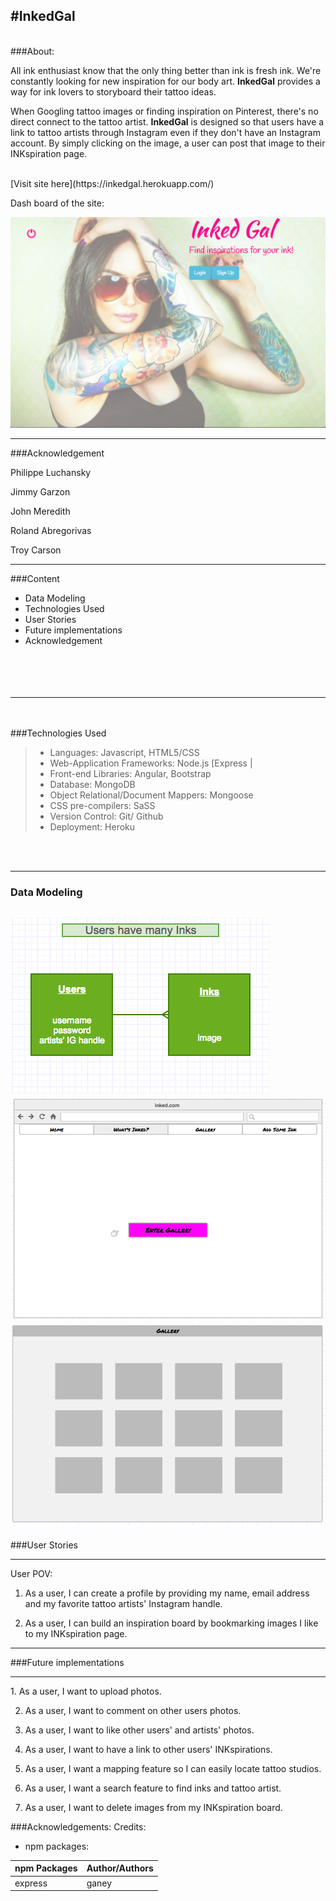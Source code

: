 #InkedGal
---
<br>
###About:

All ink enthusiast know that the only thing better than ink is fresh ink.  We're constantly looking for new inspiration for our body art.  **InkedGal** provides a way for ink lovers to storyboard their tattoo ideas.     

When Googling tattoo images or finding inspiration on Pinterest, there's no direct connect to the tattoo artist.  **InkedGal**  is designed so that users have a link to tattoo artists through Instagram even if they don't have an Instagram account.  By simply clicking on the image, a user can post that image to their INKspiration page.

<br>
[Visit site here](https://inkedgal.herokuapp.com/)

Dash board of the site:

![inkedGal_dashboard](client/css/images/InkedGal_dashboard.png)


---

###Acknowledgement

Philippe Luchansky

Jimmy Garzon

John Meredith

Roland Abregorivas

Troy Carson

---

###Content
* Data Modeling
* Technologies Used
* User Stories
* Future implementations
* Acknowledgement
<br><br><br><br><br>


---
<br><br>
###Technologies Used
>* Languages: Javascript, HTML5/CSS
>* Web-Application Frameworks: Node.js [Express |
>* Front-end Libraries: Angular, Bootstrap
>* Database: MongoDB
>* Object Relational/Document Mappers: Mongoose
>* CSS pre-compilers: SaSS
>* Version Control: Git/ Github
>* Deployment: Heroku

<br><br>

---

### Data Modeling

![InkedGal_ERD](client/css/images/InkedGal_ERD.png)
![InkedGal_homepage_wireframe](client/css/images/InkedGal_homepage_wireframe.png)
![InkedGal_inkspg_wireframe](client/css/images/InkedGal_inkspg_wireframe.png)
---

###User Stories
<hr>
User POV:

1. As a user, I can create a profile by providing my name, email address and my favorite tattoo artists' Instagram handle.

2. As a user, I can build an inspiration board by bookmarking images I like to my INKspiration page.

---

###Future implementations
<hr>
1. As a user, I want to upload photos.

2. As a user, I want to comment on other users photos.

3. As a user, I want to like other users' and artists' photos.

4. As a user, I want to have a link to other users' INKspirations.

5. As a user, I want a mapping feature so I can easily locate tattoo studios.

6. As a user, I want a search feature to find inks and tattoo artist.

7. As a user, I want to delete images from my INKspiration board.

###Acknowledgements:
Credits:<br>

* npm packages:

npm Packages| Author/Authors
--------------|------
express | ganey
